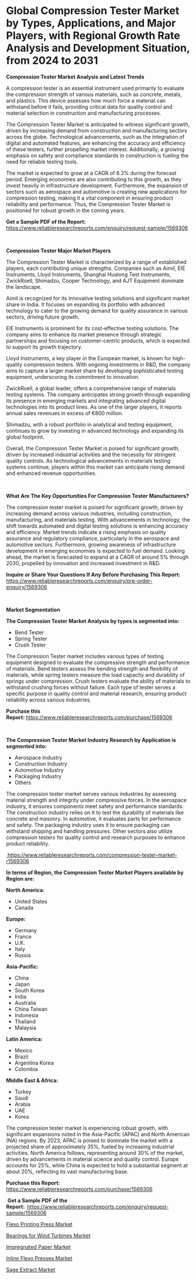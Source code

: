 <p><h1>Global Compression Tester Market by Types, Applications, and Major Players, with Regional Growth Rate Analysis and Development Situation, from 2024 to 2031</h1></p><p><strong>Compression Tester Market Analysis and Latest Trends</strong></p>
<p><p>A compression tester is an essential instrument used primarily to evaluate the compression strength of various materials, such as concrete, metals, and plastics. This device assesses how much force a material can withstand before it fails, providing critical data for quality control and material selection in construction and manufacturing processes.</p><p>The Compression Tester Market is anticipated to witness significant growth, driven by increasing demand from construction and manufacturing sectors across the globe. Technological advancements, such as the integration of digital and automated features, are enhancing the accuracy and efficiency of these testers, further propelling market interest. Additionally, a growing emphasis on safety and compliance standards in construction is fueling the need for reliable testing tools.</p><p>The market is expected to grow at a CAGR of 6.3% during the forecast period. Emerging economies are also contributing to this growth, as they invest heavily in infrastructure development. Furthermore, the expansion of sectors such as aerospace and automotive is creating new applications for compression testing, making it a vital component in ensuring product reliability and performance. Thus, the Compression Tester Market is positioned for robust growth in the coming years.</p></p>
<p><strong>Get a Sample PDF of the Report:&nbsp;</strong> <a href="https://www.reliableresearchreports.com/enquiry/request-sample/1569306?utm_campaign=1692&utm_medium=2&utm_source=Github&utm_content=ia&utm_term=14102024&utm_id=compression-tester">https://www.reliableresearchreports.com/enquiry/request-sample/1569306</a></p>
<p>&nbsp;</p>
<p><strong>Compression Tester Major Market Players</strong></p>
<p><p>The Compression Tester Market is characterized by a range of established players, each contributing unique strengths. Companies such as Aimil, EIE Instruments, Lloyd Instruments, Shanghai Hualong Test Instruments, ZwickRoell, Shimadzu, Cooper Technology, and AJT Equipment dominate the landscape.</p><p>Aimil is recognized for its innovative testing solutions and significant market share in India. It focuses on expanding its portfolio with advanced technology to cater to the growing demand for quality assurance in various sectors, driving future growth.</p><p>EIE Instruments is prominent for its cost-effective testing solutions. The company aims to enhance its market presence through strategic partnerships and focusing on customer-centric products, which is expected to support its growth trajectory.</p><p>Lloyd Instruments, a key player in the European market, is known for high-quality compression testers. With ongoing investments in R&D, the company aims to capture a larger market share by developing sophisticated testing equipment, underscoring its commitment to innovation.</p><p>ZwickRoell, a global leader, offers a comprehensive range of materials testing systems. The company anticipates strong growth through expanding its presence in emerging markets and integrating advanced digital technologies into its product lines. As one of the larger players, it reports annual sales revenues in excess of €800 million.</p><p>Shimadzu, with a robust portfolio in analytical and testing equipment, continues to grow by investing in advanced technology and expanding its global footprint.</p><p>Overall, the Compression Tester Market is poised for significant growth, driven by increased industrial activities and the necessity for stringent quality controls. As technological advancements in materials testing systems continue, players within this market can anticipate rising demand and enhanced revenue opportunities.</p></p>
<p>&nbsp;</p>
<p><strong>What Are The Key Opportunities For Compression Tester Manufacturers?</strong></p>
<p><p>The compression tester market is poised for significant growth, driven by increasing demand across various industries, including construction, manufacturing, and materials testing. With advancements in technology, the shift towards automated and digital testing solutions is enhancing accuracy and efficiency. Market trends indicate a rising emphasis on quality assurance and regulatory compliance, particularly in the aerospace and automotive sectors. Furthermore, growing awareness of infrastructure development in emerging economies is expected to fuel demand. Looking ahead, the market is forecasted to expand at a CAGR of around 5% through 2030, propelled by innovation and increased investment in R&D.</p></p>
<p><strong>Inquire or Share Your Questions If Any Before Purchasing This Report:</strong> <a href="https://www.reliableresearchreports.com/enquiry/pre-order-enquiry/1569306?utm_campaign=1692&utm_medium=2&utm_source=Github&utm_content=ia&utm_term=14102024&utm_id=compression-tester">https://www.reliableresearchreports.com/enquiry/pre-order-enquiry/1569306</a></p>
<p>&nbsp;</p>
<p><strong>Market Segmentation</strong></p>
<p><strong>The Compression Tester Market Analysis by types is segmented into:</strong></p>
<p><ul><li>Bend Tester</li><li>Spring Tester</li><li>Crush Tester</li></ul></p>
<p><p>The Compression Tester market includes various types of testing equipment designed to evaluate the compressive strength and performance of materials. Bend testers assess the bending strength and flexibility of materials, while spring testers measure the load capacity and durability of springs under compression. Crush testers evaluate the ability of materials to withstand crushing forces without failure. Each type of tester serves a specific purpose in quality control and material research, ensuring product reliability across various industries.</p></p>
<p><strong>Purchase this Report:&nbsp;</strong><a href="https://www.reliableresearchreports.com/purchase/1569306?utm_campaign=1692&utm_medium=2&utm_source=Github&utm_content=ia&utm_term=14102024&utm_id=compression-tester">https://www.reliableresearchreports.com/purchase/1569306</a></p>
<p>&nbsp;</p>
<p><strong>The Compression Tester Market Industry Research by Application is segmented into:</strong></p>
<p><ul><li>Aerospace Industry</li><li>Construction Industry</li><li>Automotive Industry</li><li>Packaging Industry</li><li>Others</li></ul></p>
<p><p>The compression tester market serves various industries by assessing material strength and integrity under compressive forces. In the aerospace industry, it ensures components meet safety and performance standards. The construction industry relies on it to test the durability of materials like concrete and masonry. In automotive, it evaluates parts for performance and safety. The packaging industry uses it to ensure packaging can withstand shipping and handling pressures. Other sectors also utilize compression testers for quality control and research purposes to enhance product reliability.</p></p>
<p><a href="https://www.reliableresearchreports.com/compression-tester-market-r1569306?utm_campaign=1692&utm_medium=2&utm_source=Github&utm_content=ia&utm_term=14102024&utm_id=compression-tester">&nbsp;https://www.reliableresearchreports.com/compression-tester-market-r1569306</a></p>
<p><strong>In terms of Region, the Compression Tester Market Players available by Region are:</strong></p>
<p>
    <p> <strong> North America: </strong>
        <ul>
            <li>United States</li>
            <li>Canada</li>
        </ul>
        </p> 
    <p> <strong> Europe: </strong>
        <ul>
            <li>Germany</li>
            <li>France</li>
            <li>U.K.</li>
            <li>Italy</li>
            <li>Russia</li>
        </ul>
        </p> 
    <p> <strong> Asia-Pacific: </strong>
        <ul>
            <li>China</li>
            <li>Japan</li>
            <li>South Korea</li>
            <li>India</li>
            <li>Australia</li>
            <li>China Taiwan</li>
            <li>Indonesia</li>
            <li>Thailand</li>
            <li>Malaysia</li>
        </ul>
        </p> 
    <p> <strong> Latin America: </strong>
        <ul>
            <li>Mexico</li>
            <li>Brazil</li>
            <li>Argentina Korea</li>
            <li>Colombia</li>
        </ul>
        </p> 
    <p> <strong> Middle East & Africa: </strong>
        <ul>
            <li>Turkey</li>
            <li>Saudi</li>
            <li>Arabia</li>
            <li>UAE</li>
            <li>Korea</li>
        </ul>
    </p>
    </p>
<p><p>The compression tester market is experiencing robust growth, with significant expansions noted in the Asia-Pacific (APAC) and North American (NA) regions. By 2023, APAC is poised to dominate the market with a projected share of approximately 35%, fueled by increasing industrial activities. North America follows, representing around 30% of the market, driven by advancements in material science and quality control. Europe accounts for 25%, while China is expected to hold a substantial segment at about 20%, reflecting its vast manufacturing base.</p></p>
<p><strong>Purchase this Report: </strong><a href="https://www.reliableresearchreports.com/purchase/1569306?utm_campaign=1692&utm_medium=2&utm_source=Github&utm_content=ia&utm_term=14102024&utm_id=compression-tester">https://www.reliableresearchreports.com/purchase/1569306</a></p>
<p>&nbsp;<strong>Get a Sample PDF of the Report:&nbsp;&nbsp;</strong><a href="https://www.reliableresearchreports.com/enquiry/request-sample/1569306?utm_campaign=1692&utm_medium=2&utm_source=Github&utm_content=ia&utm_term=14102024&utm_id=compression-tester">https://www.reliableresearchreports.com/enquiry/request-sample/1569306</a></p>
<p><strong></strong></p>
<p><p><a href="https://www.linkedin.com/pulse/top-trends-transforming-flexo-printing-press-market-2024-s2bac?trk=public_post_embed_feed-article-content&utm_campaign=1692&utm_medium=2&utm_source=Github&utm_content=ia&utm_term=14102024&utm_id=compression-tester">Flexo Printing Press Market</a></p><p><a href="https://www.linkedin.com/pulse/bearings-wind-turbines-market-trends-detailed-study-its-segmentation-habcc?trk=public_post_embed_feed-article-content&utm_campaign=1692&utm_medium=2&utm_source=Github&utm_content=ia&utm_term=14102024&utm_id=compression-tester">Bearings for Wind Turbines Market</a></p><p><a href="https://www.linkedin.com/pulse/sustainability-trends-impregnated-paper-industry-market-legzc?trk=public_post_embed_feed-article-content&utm_campaign=1692&utm_medium=2&utm_source=Github&utm_content=ia&utm_term=14102024&utm_id=compression-tester">Impregnated Paper Market</a></p><p><a href="https://www.linkedin.com/pulse/regional-adaptations-global-inline-flexo-presses-market-trends-rwt9c?trk=public_post_embed_feed-article-content&utm_campaign=1692&utm_medium=2&utm_source=Github&utm_content=ia&utm_term=14102024&utm_id=compression-tester">Inline Flexo Presses Market</a></p><p><a href="https://github.com/JosephineMcguire65/Market-Research-Report-List-1/blob/main/sage-extract-market.md?utm_campaign=1692&utm_medium=2&utm_source=Github&utm_content=ia&utm_term=14102024&utm_id=compression-tester">Sage Extract Market</a></p></p>